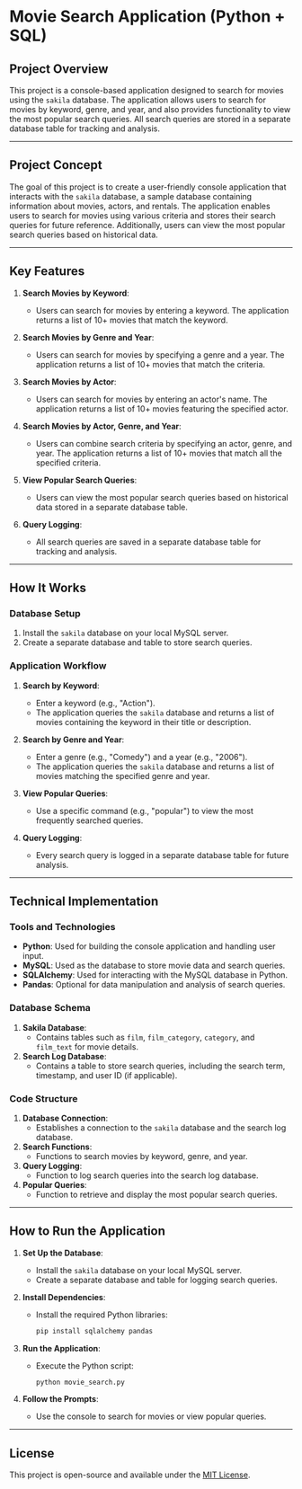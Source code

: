 # Movie Search Application (Python + SQL)

## Project Overview

This project is a console-based application designed to search for movies using the `sakila` database. The application allows users to search for movies by keyword, genre, and year, and also provides functionality to view the most popular search queries. All search queries are stored in a separate database table for tracking and analysis.

---

## Project Concept

The goal of this project is to create a user-friendly console application that interacts with the `sakila` database, a sample database containing information about movies, actors, and rentals. The application enables users to search for movies using various criteria and stores their search queries for future reference. Additionally, users can view the most popular search queries based on historical data.

---

## Key Features

1. **Search Movies by Keyword**:  
   - Users can search for movies by entering a keyword. The application returns a list of 10+ movies that match the keyword.

2. **Search Movies by Genre and Year**:  
   - Users can search for movies by specifying a genre and a year. The application returns a list of 10+ movies that match the criteria.

3. **Search Movies by Actor**:  
   - Users can search for movies by entering an actor's name. The application returns a list of 10+ movies featuring the specified actor.

4. **Search Movies by Actor, Genre, and Year**:  
   - Users can combine search criteria by specifying an actor, genre, and year. The application returns a list of 10+ movies that match all the specified criteria.

5. **View Popular Search Queries**:  
   - Users can view the most popular search queries based on historical data stored in a separate database table.

6. **Query Logging**:  
   - All search queries are saved in a separate database table for tracking and analysis.

---


## How It Works

### Database Setup
1. Install the `sakila` database on your local MySQL server.
2. Create a separate database and table to store search queries.

### Application Workflow
1. **Search by Keyword**:  
   - Enter a keyword (e.g., "Action").  
   - The application queries the `sakila` database and returns a list of movies containing the keyword in their title or description.

2. **Search by Genre and Year**:  
   - Enter a genre (e.g., "Comedy") and a year (e.g., "2006").  
   - The application queries the `sakila` database and returns a list of movies matching the specified genre and year.

3. **View Popular Queries**:  
   - Use a specific command (e.g., "popular") to view the most frequently searched queries.

4. **Query Logging**:  
   - Every search query is logged in a separate database table for future analysis.

---

## Technical Implementation

### Tools and Technologies
- **Python**: Used for building the console application and handling user input.
- **MySQL**: Used as the database to store movie data and search queries.
- **SQLAlchemy**: Used for interacting with the MySQL database in Python.
- **Pandas**: Optional for data manipulation and analysis of search queries.

### Database Schema
1. **Sakila Database**:  
   - Contains tables such as `film`, `film_category`, `category`, and `film_text` for movie details.
2. **Search Log Database**:  
   - Contains a table to store search queries, including the search term, timestamp, and user ID (if applicable).

### Code Structure
1. **Database Connection**:  
   - Establishes a connection to the `sakila` database and the search log database.
2. **Search Functions**:  
   - Functions to search movies by keyword, genre, and year.
3. **Query Logging**:  
   - Function to log search queries into the search log database.
4. **Popular Queries**:  
   - Function to retrieve and display the most popular search queries.

---

## How to Run the Application

1. **Set Up the Database**:  
   - Install the `sakila` database on your local MySQL server.  
   - Create a separate database and table for logging search queries.

2. **Install Dependencies**:  
   - Install the required Python libraries:  
     ```bash
     pip install sqlalchemy pandas
     ```

3. **Run the Application**:  
   - Execute the Python script:  
     ```bash
     python movie_search.py
     ```

4. **Follow the Prompts**:  
   - Use the console to search for movies or view popular queries.

---

## License

This project is open-source and available under the [MIT License](LICENSE).
